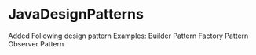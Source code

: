 # JavaDesignPatterns
Added Following design pattern Examples:
Builder Pattern
Factory Pattern
Observer Pattern
